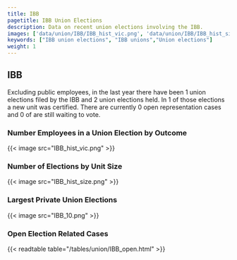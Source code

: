```yaml
---
title: IBB
pagetitle: IBB Union Elections
description: Data on recent union elections involving the IBB.
images: ['data/union/IBB/IBB_hist_vic.png', 'data/union/IBB/IBB_hist_size.png', 'data/union/IBB/IBB_10.png']
keywords: ["IBB union elections", "IBB unions","Union elections"]
weight: 1
---
```

##  IBB

Excluding public employees, in the last year there have been 1 union elections filed by the IBB and 2 union elections held. In 1 of those elections a new unit was certified. There are currently 0 open representation cases and 0 of are still waiting to vote.

### Number Employees in a Union Election by Outcome
{{< image src="IBB_hist_vic.png" >}}

### Number of Elections by Unit Size
{{< image src="IBB_hist_size.png" >}}

### Largest Private Union Elections
{{< image src="IBB_10.png" >}}

### Open Election Related Cases
{{< readtable table="/tables/union/IBB_open.html" >}}

